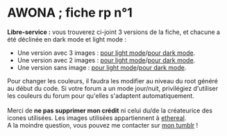 # AWONA ; fiche rp n°1
<b>Libre-service :</b> vous trouverez ci-joint 3 versions de la fiche, et chacune a été déclinée en dark mode et light mode : 
<ul><li>Une version avec 3 images : <a href="https://github.com/Awonaa/fiches-rp/blob/main/fiche%20rp%201/RP1_light_3-images.html">pour light mode</a>/<a href="https://github.com/Awonaa/fiches-rp/blob/main/fiche%20rp%201/RP1_dark_3-images.html">pour dark mode</a>.</li>
<li>Une version avec 2 images : <a href="https://github.com/Awonaa/fiches-rp/blob/main/fiche%20rp%201/RP1_light_2-images.html">pour light mode</a>/<a href="https://github.com/Awonaa/fiches-rp/blob/main/fiche%20rp%201/RP1_dark_2-images.html">pour dark mode</a>.</li>
<li>Une version sans image : <a href="https://github.com/Awonaa/fiches-rp/blob/main/fiche%20rp%201/RP1_light_sans-image.html">pour light mode</a>/<a href="https://github.com/Awonaa/fiches-rp/blob/main/fiche%20rp%201/RP1_dark_sans-image.html">pour dark mode</a>.</li></ul>

Pour changer les couleurs, il faudra les modifier au niveau du root généré au début du code. Si votre forum a un mode jour/nuit, privilégiez d'utiliser les couleurs du forum pour qu'elles s'adaptent automatiquement. 
<br><br>Merci de <b>ne pas supprimer mon crédit</b> ni celui du/de la créateurice des icones utilisées. Les images utilisées appartiennent à <a href="https://ethereal-rpg.tumblr.com/">ethereal</a>.
<br>A la moindre question, vous pouvez me contacter sur <a href="https://awonaa.tumblr.com/">mon tumblr</a> !
